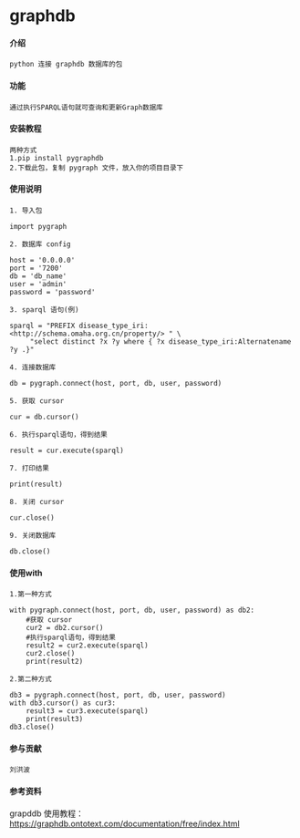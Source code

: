 # graphdb

#### 介绍
    python 连接 graphdb 数据库的包

#### 功能
    通过执行SPARQL语句就可查询和更新Graph数据库


#### 安装教程

    两种方式
    1.pip install pygraphdb
    2.下载此包，复制 pygraph 文件，放入你的项目目录下


#### 使用说明

    
    1. 导入包
    
    import pygraph
    
    2. 数据库 config
    
    host = '0.0.0.0'
    port = '7200'
    db = 'db_name'
    user = 'admin'
    password = 'password'
    
    3. sparql 语句(例)
    
    sparql = "PREFIX disease_type_iri:<http://schema.omaha.org.cn/property/> " \
         "select distinct ?x ?y where { ?x disease_type_iri:Alternatename ?y .}"
         
    4. 连接数据库
    
    db = pygraph.connect(host, port, db, user, password)
    
    5. 获取 cursor
    
    cur = db.cursor()
    
    6. 执行sparql语句，得到结果
    
    result = cur.execute(sparql)
    
    7. 打印结果
    
    print(result)
    
    8. 关闭 cursor
    
    cur.close()
    
    9. 关闭数据库
    
    db.close()

#### 使用with

    1.第一种方式
    
    with pygraph.connect(host, port, db, user, password) as db2:
        #获取 cursor
        cur2 = db2.cursor()
        #执行sparql语句，得到结果
        result2 = cur2.execute(sparql)
        cur2.close()
        print(result2)
    
    2.第二种方式
    
    db3 = pygraph.connect(host, port, db, user, password)
    with db3.cursor() as cur3:
        result3 = cur3.execute(sparql)
        print(result3)
    db3.close()

#### 参与贡献
    刘洪波



#### 参考资料

grapddb 使用教程： 
https://graphdb.ontotext.com/documentation/free/index.html
